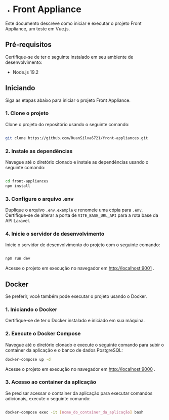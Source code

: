 - # Front Appliance

Este documento descreve como iniciar e executar o projeto Front Appliance, um teste em Vue.js.
## Pré-requisitos

Certifique-se de ter o seguinte instalado em seu ambiente de desenvolvimento:
- Node.js 19.2
## Iniciando

Siga as etapas abaixo para iniciar o projeto Front Appliance.
### 1. Clone o projeto

Clone o projeto do repositório usando o seguinte comando:

```bash

git clone https://github.com/RuanSilva6721/front-appliances.git
```


### 2. Instale as dependências

Navegue até o diretório clonado e instale as dependências usando o seguinte comando:

```bash

cd front-appliances
npm install
```


### 3. Configure o arquivo .env

Duplique o arquivo `.env.example` e renomeie uma cópia para `.env`. Certifique-se de alterar a porta de `VITE_BASE_URL_API` para a rota base da API Laravel.
### 4. Inicie o servidor de desenvolvimento

Inicie o servidor de desenvolvimento do projeto com o seguinte comando:

```bash

npm run dev
```



Acesse o projeto em execução no navegador em [http://localhost:9001](http://localhost:9001/) .



## Docker

Se preferir, você também pode executar o projeto usando o Docker.
### 1. Iniciando o Docker

Certifique-se de ter o Docker instalado e iniciado em sua máquina.
### 2. Execute o Docker Compose

Navegue até o diretório clonado e execute o seguinte comando para subir o container da aplicação e o banco de dados PostgreSQL:

```bash
docker-compose up -d
```


Acesse o projeto em execução no navegador em [http://localhost:9000](http://localhost:9000/) .
### 3. Acesso ao container da aplicação

Se precisar acessar o container da aplicação para executar comandos adicionais, execute o seguinte comando:

```bash

docker-compose exec -it [nome_do_container_da_aplicação] bash
```

